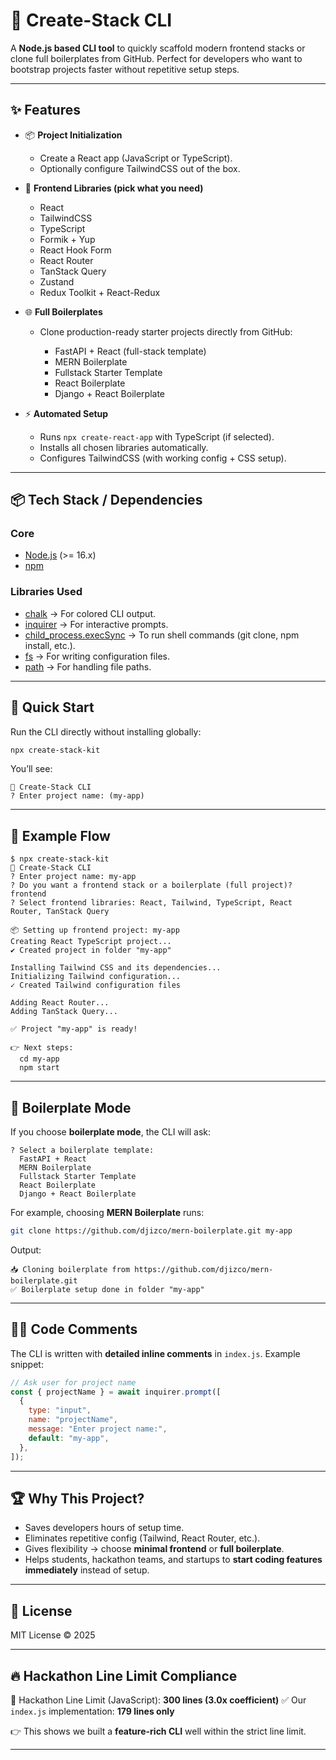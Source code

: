 # 🚀 Create-Stack CLI

A **Node.js based CLI tool** to quickly scaffold modern frontend stacks or clone full boilerplates from GitHub.
Perfect for developers who want to bootstrap projects faster without repetitive setup steps.

---

## ✨ Features

* 📦 **Project Initialization**

  * Create a React app (JavaScript or TypeScript).
  * Optionally configure TailwindCSS out of the box.

* 🧩 **Frontend Libraries (pick what you need)**

  * React
  * TailwindCSS
  * TypeScript
  * Formik + Yup
  * React Hook Form
  * React Router
  * TanStack Query
  * Zustand
  * Redux Toolkit + React-Redux

* 🌐 **Full Boilerplates**

  * Clone production-ready starter projects directly from GitHub:

    * FastAPI + React (full-stack template)
    * MERN Boilerplate
    * Fullstack Starter Template
    * React Boilerplate
    * Django + React Boilerplate

* ⚡ **Automated Setup**

  * Runs `npx create-react-app` with TypeScript (if selected).
  * Installs all chosen libraries automatically.
  * Configures TailwindCSS (with working config + CSS setup).

---

## 📦 Tech Stack / Dependencies

### Core

* [Node.js](https://nodejs.org/) (>= 16.x)
* [npm](https://www.npmjs.com/)

### Libraries Used

* [chalk](https://github.com/chalk/chalk) → For colored CLI output.
* [inquirer](https://github.com/SBoudrias/Inquirer.js) → For interactive prompts.
* [child_process.execSync](https://nodejs.org/api/child_process.html) → To run shell commands (git clone, npm install, etc.).
* [fs](https://nodejs.org/api/fs.html) → For writing configuration files.
* [path](https://nodejs.org/api/path.html) → For handling file paths.

---

## 🚀 Quick Start

Run the CLI directly without installing globally:

```bash
npx create-stack-kit
```

You’ll see:

```plaintext
🚀 Create-Stack CLI
? Enter project name: (my-app)
```

---

## 📖 Example Flow

```plaintext
$ npx create-stack-kit
🚀 Create-Stack CLI
? Enter project name: my-app
? Do you want a frontend stack or a boilerplate (full project)? frontend
? Select frontend libraries: React, Tailwind, TypeScript, React Router, TanStack Query

📦 Setting up frontend project: my-app
Creating React TypeScript project...
✔ Created project in folder "my-app"

Installing Tailwind CSS and its dependencies...
Initializing Tailwind configuration...
✓ Created Tailwind configuration files

Adding React Router...
Adding TanStack Query...

✅ Project "my-app" is ready!

👉 Next steps:
  cd my-app
  npm start
```

---

## 🔧 Boilerplate Mode

If you choose **boilerplate mode**, the CLI will ask:

```plaintext
? Select a boilerplate template:
  FastAPI + React
  MERN Boilerplate
  Fullstack Starter Template
  React Boilerplate
  Django + React Boilerplate
```

For example, choosing **MERN Boilerplate** runs:

```bash
git clone https://github.com/djizco/mern-boilerplate.git my-app
```

Output:

```plaintext
📥 Cloning boilerplate from https://github.com/djizco/mern-boilerplate.git
✅ Boilerplate setup done in folder "my-app"
```

---

## 🧑‍💻 Code Comments

The CLI is written with **detailed inline comments** in `index.js`.
Example snippet:

```js
// Ask user for project name
const { projectName } = await inquirer.prompt([
  {
    type: "input",
    name: "projectName",
    message: "Enter project name:",
    default: "my-app",
  },
]);
```

---

## 🏆 Why This Project?

* Saves developers hours of setup time.
* Eliminates repetitive config (Tailwind, React Router, etc.).
* Gives flexibility → choose **minimal frontend** or **full boilerplate**.
* Helps students, hackathon teams, and startups to **start coding features immediately** instead of setup.

---

## 📜 License

MIT License © 2025

---

## 🔥 Hackathon Line Limit Compliance

📌 Hackathon Line Limit (JavaScript): **300 lines (3.0x coefficient)**
✅ Our `index.js` implementation: **179 lines only**

👉 This shows we built a **feature-rich CLI** well within the strict line limit.

---
